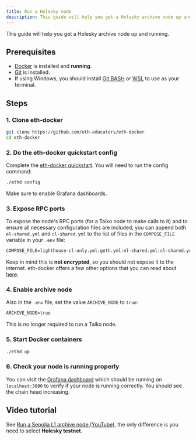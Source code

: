 ```yaml
---
title: Run a Holesky node
description: This guide will help you get a Holesky archive node up and running.
---
```


This guide will help you get a Holesky archive node up and running.

## Prerequisites

- [Docker](https://docs.docker.com/engine/install/) is installed and **running**.
- [Git](https://github.com/git-guides/install-git/) is installed.
- If using Windows, you should install [Git BASH](https://gitforwindows.org/) or [WSL](https://learn.microsoft.com/en-us/windows/wsl/install) to use as your terminal.

## Steps

### 1. Clone eth-docker

```bash
git clone https://github.com/eth-educators/eth-docker
cd eth-docker
```

### 2. Do the eth-docker quickstart config

Complete the [eth-docker quickstart](https://eth-docker.net/Usage/QuickStart/). You will need to run the config command:

```bash
./ethd config
```

Make sure to enable Grafana dashboards.

### 3. Expose RPC ports

To expose the node's RPC ports (for a Taiko node to make calls to it) and to ensure all necessary configuration files are included, you can append both `el-shared.yml` and `cl-shared.yml` to the list of files in the `COMPOSE_FILE` variable in your `.env` file:


```txt "el-shared.yml" "cl-shared.yml"
COMPOSE_FILE=lighthouse-cl-only.yml:geth.yml:el-shared.yml:cl-shared.yml
```

Keep in mind this is **not encrypted**, so you should not expose it to the internet. eth-docker offers a few other options that you can read about [here](https://eth-docker.net/Usage/Advanced#sharing-rpc-and-rest-ports).

### 4. Enable archive node

Also in the `.env` file, set the value `ARCHIVE_NODE` to `true`:

```txt "true"
ARCHIVE_NODE=true
```

This is no longer required to run a Taiko node.

### 5. Start Docker containers

```bash
./ethd up
```

### 6. Check your node is running properly

You can visit the [Grafana dashboard](https://eth-docker.net/Usage/Dashboards/#connecting-to-local-grafana) which should be running on `localhost:3000` to verify if your node is running correctly. You should see the chain head increasing.

## Video tutorial

See [Run a Sepolia L1 archive node (YouTube)](https://www.youtube.com/watch?v=7Lg_cY7iP2o), the only difference is you need to select **Holesky testnet**.
